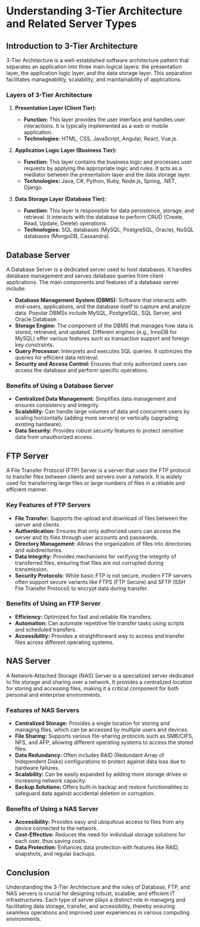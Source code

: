 # Understanding 3-Tier Architecture and Related Server Types

## Introduction to 3-Tier Architecture

3-Tier Architecture is a well-established software architecture pattern that separates an application into three main logical layers: the presentation layer, the application logic layer, and the data storage layer. This separation facilitates manageability, scalability, and maintainability of applications.

### Layers of 3-Tier Architecture

1. **Presentation Layer (Client Tier):**
   - **Function:** This layer provides the user interface and handles user interactions. It is typically implemented as a web or mobile application.
   - **Technologies:** HTML, CSS, JavaScript, Angular, React, Vue.js.

2. **Application Logic Layer (Business Tier):**
   - **Function:** This layer contains the business logic and processes user requests by applying the appropriate logic and rules. It acts as a mediator between the presentation layer and the data storage layer.
   - **Technologies:** Java, C#, Python, Ruby, Node.js, Spring, .NET, Django.

3. **Data Storage Layer (Database Tier):**
   - **Function:** This layer is responsible for data persistence, storage, and retrieval. It interacts with the database to perform CRUD (Create, Read, Update, Delete) operations.
   - **Technologies:** SQL databases (MySQL, PostgreSQL, Oracle), NoSQL databases (MongoDB, Cassandra).

## Database Server

A Database Server is a dedicated server used to host databases. It handles database management and serves database queries from client applications. The main components and features of a database server include:

- **Database Management System (DBMS):** Software that interacts with end-users, applications, and the database itself to capture and analyze data. Popular DBMSs include MySQL, PostgreSQL, SQL Server, and Oracle Database.
- **Storage Engine:** The component of the DBMS that manages how data is stored, retrieved, and updated. Different engines (e.g., InnoDB for MySQL) offer various features such as transaction support and foreign key constraints.
- **Query Processor:** Interprets and executes SQL queries. It optimizes the queries for efficient data retrieval.
- **Security and Access Control:** Ensures that only authorized users can access the database and perform specific operations.

### Benefits of Using a Database Server

- **Centralized Data Management:** Simplifies data management and ensures consistency and integrity.
- **Scalability:** Can handle large volumes of data and concurrent users by scaling horizontally (adding more servers) or vertically (upgrading existing hardware).
- **Data Security:** Provides robust security features to protect sensitive data from unauthorized access.

## FTP Server

A File Transfer Protocol (FTP) Server is a server that uses the FTP protocol to transfer files between clients and servers over a network. It is widely used for transferring large files or large numbers of files in a reliable and efficient manner.

### Key Features of FTP Servers

- **File Transfer:** Supports the upload and download of files between the server and clients.
- **Authentication:** Ensures that only authorized users can access the server and its files through user accounts and passwords.
- **Directory Management:** Allows the organization of files into directories and subdirectories.
- **Data Integrity:** Provides mechanisms for verifying the integrity of transferred files, ensuring that files are not corrupted during transmission.
- **Security Protocols:** While basic FTP is not secure, modern FTP servers often support secure variants like FTPS (FTP Secure) and SFTP (SSH File Transfer Protocol) to encrypt data during transfer.

### Benefits of Using an FTP Server

- **Efficiency:** Optimized for fast and reliable file transfers.
- **Automation:** Can automate repetitive file transfer tasks using scripts and scheduled transfers.
- **Accessibility:** Provides a straightforward way to access and transfer files across different operating systems.

## NAS Server

A Network-Attached Storage (NAS) Server is a specialized server dedicated to file storage and sharing over a network. It provides a centralized location for storing and accessing files, making it a critical component for both personal and enterprise environments.

### Features of NAS Servers

- **Centralized Storage:** Provides a single location for storing and managing files, which can be accessed by multiple users and devices.
- **File Sharing:** Supports various file-sharing protocols such as SMB/CIFS, NFS, and AFP, allowing different operating systems to access the stored files.
- **Data Redundancy:** Often includes RAID (Redundant Array of Independent Disks) configurations to protect against data loss due to hardware failures.
- **Scalability:** Can be easily expanded by adding more storage drives or increasing network capacity.
- **Backup Solutions:** Offers built-in backup and restore functionalities to safeguard data against accidental deletion or corruption.

### Benefits of Using a NAS Server

- **Accessibility:** Provides easy and ubiquitous access to files from any device connected to the network.
- **Cost-Effective:** Reduces the need for individual storage solutions for each user, thus saving costs.
- **Data Protection:** Enhances data protection with features like RAID, snapshots, and regular backups.

## Conclusion

Understanding the 3-Tier Architecture and the roles of Database, FTP, and NAS servers is crucial for designing robust, scalable, and efficient IT infrastructures. Each type of server plays a distinct role in managing and facilitating data storage, transfer, and accessibility, thereby ensuring seamless operations and improved user experiences in various computing environments.